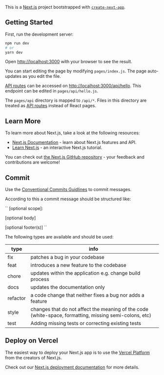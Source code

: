This is a [Next.js](https://nextjs.org/) project bootstrapped with [`create-next-app`](https://github.com/vercel/next.js/tree/canary/packages/create-next-app).

## Getting Started

First, run the development server:

```bash
npm run dev
# or
yarn dev
```

Open [http://localhost:3000](http://localhost:3000) with your browser to see the result.

You can start editing the page by modifying `pages/index.js`. The page auto-updates as you edit the file.

[API routes](https://nextjs.org/docs/api-routes/introduction) can be accessed on [http://localhost:3000/api/hello](http://localhost:3000/api/hello). This endpoint can be edited in `pages/api/hello.js`.

The `pages/api` directory is mapped to `/api/*`. Files in this directory are treated as [API routes](https://nextjs.org/docs/api-routes/introduction) instead of React pages.

## Learn More

To learn more about Next.js, take a look at the following resources:

- [Next.js Documentation](https://nextjs.org/docs) - learn about Next.js features and API.
- [Learn Next.js](https://nextjs.org/learn) - an interactive Next.js tutorial.

You can check out [the Next.js GitHub repository](https://github.com/vercel/next.js/) - your feedback and contributions are welcome!

## Commit

Use the [Conventional Commits Guidlines](https://www.conventionalcommits.org/en/v1.0.0/) to commit messages.

According to this a commit message should be structured like:

``
<type>[optional scope]: <description>

[optional body]

[optional footer(s)]
``

The following types are available and should be used:

| type     | info                                                                                                   |
| -------- | ------------------------------------------------------------------------------------------------------ |
| fix      | patches a bug in your codebase                                                                         |
| feat     | introduces a new feature to the codebase                                                               |
| chore    | updates within the application e.g. change build process                                               |
| docs     | updates the documentation only                                                                         |
| refactor | a code change that neither fixes a bug nor adds a feature                                              |
| style    | changes that do not affect the meaning of the code (white-space, formatting, missing semi-colons, etc) |
| test     | Adding missing tests or correcting existing tests                                                      |

## Deploy on Vercel

The easiest way to deploy your Next.js app is to use the [Vercel Platform](https://vercel.com/new?utm_medium=default-template&filter=next.js&utm_source=create-next-app&utm_campaign=create-next-app-readme) from the creators of Next.js.

Check out our [Next.js deployment documentation](https://nextjs.org/docs/deployment) for more details.
